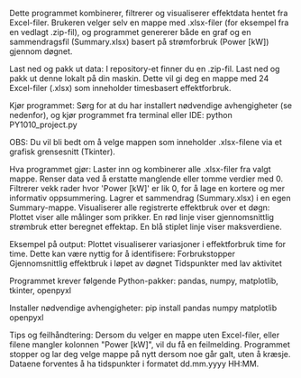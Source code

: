 Dette programmet kombinerer, filtrerer og visualiserer effektdata hentet fra Excel-filer. Brukeren velger selv en mappe med .xlsx-filer 
(for eksempel fra en vedlagt .zip-fil), og programmet genererer både en graf og en sammendragsfil (Summary.xlsx) basert på strømforbruk (Power [kW]) gjennom døgnet.

Last ned og pakk ut data:
I repository-et finner du en .zip-fil.
Last ned og pakk ut denne lokalt på din maskin.
Dette vil gi deg en mappe med 24 Excel-filer (.xlsx) som inneholder timesbasert effektforbruk.

Kjør programmet: 
Sørg for at du har installert nødvendige avhengigheter (se nedenfor), og kjør programmet fra terminal eller IDE:
python PY1010_project.py

OBS: Du vil bli bedt om å velge mappen som inneholder .xlsx-filene via et grafisk grensesnitt (Tkinter).

Hva programmet gjør:
Laster inn og kombinerer alle .xlsx-filer fra valgt mappe.
Renser data ved å erstatte manglende eller tomme verdier med 0.
Filtrerer vekk rader hvor 'Power [kW]' er lik 0, for å lage en kortere og mer informativ oppsummering.
Lagrer et sammendrag (Summary.xlsx) i en egen Summary-mappe.
Visualiserer alle registrerte effektbruk over et døgn:
Plottet viser alle målinger som prikker.
En rød linje viser gjennomsnittlig strømbruk etter beregnet effektap.
En blå stiplet linje viser maksverdiene.

Eksempel på output:
Plottet visualiserer variasjoner i effektforbruk time for time. Dette kan være nyttig for å identifisere:
Forbrukstopper
Gjennomsnittlig effektbruk i løpet av døgnet
Tidspunkter med lav aktivitet


Programmet krever følgende Python-pakker:
pandas,
numpy,
matplotlib,
tkinter,
openpyxl

Installer nødvendige avhengigheter:
pip install pandas numpy matplotlib openpyxl

Tips og feilhåndtering:
Dersom du velger en mappe uten Excel-filer, eller filene mangler kolonnen "Power [kW]", vil du få en feilmelding.
Programmet stopper og lar deg velge mappe på nytt dersom noe går galt, uten å kræsje.
Dataene forventes å ha tidspunkter i formatet dd.mm.yyyy HH:MM.
